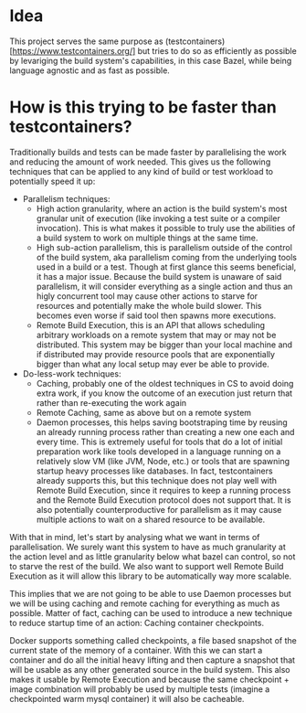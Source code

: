 # Idea

This project serves the same purpose as (testcontainers)[https://www.testcontainers.org/] but tries to do so as efficiently as possible by levariging the build system's capabilities, in this case Bazel, while being language agnostic and as fast as possible.

# How is this trying to be faster than testcontainers?

Traditionally builds and tests can be made faster by parallelising the work and reducing the amount of work needed. This gives us the following techniques that can be applied to any kind of build or test workload to potentially speed it up:
- Parallelism techniques:
    - High action granularity, where an action is the build system's most granular unit of execution (like invoking a test suite or a compiler invocation). This is what makes it possible to truly use the abilities of a build system to work on multiple things at the same time.
    - High sub-action parallelism, this is parallelism outside of the control of the build system, aka parallelism coming from the underlying tools used in a build or a test. Though at first glance this seems beneficial, it has a major issue. Because the build system is unaware of said parallelism, it will consider everything as a single action and thus an higly concurrent tool may cause other actions to starve for resources and potentially make the whole build slower. This becomes even worse if said tool then spawns more executions.
    - Remote Build Execution, this is an API that allows scheduling arbitrary workloads on a remote system that may or may not be distributed. This system may be bigger than your local machine and if distributed may provide resource pools that are exponentially bigger than what any local setup may ever be able to provide.
- Do-less-work techniques:
    - Caching, probably one of the oldest techniques in CS to avoid doing extra work, if you know the outcome of an execution just return that rather than re-executing the work again
    - Remote Caching, same as above but on a remote system
    - Daemon processes, this helps saving bootstraping time by reusing an already running process rather than creating a new one each and every time. This is extremely useful for tools that do a lot of initial preparation work like tools developed in a language running on a relatively slow VM (like JVM, Node, etc.) or tools that are spawning startup heavy processes like databases. In fact, testcontainers already supports this, but this technique does not play well with Remote Build Execution, since it requires to keep a running process and the Remote Build Execution protocol does not support that. It is also potentially counterproductive for parallelism as it may cause multiple actions to wait on a shared resource to be available.

With that in mind, let's start by analysing what we want in terms of parallelisation. We surely want this system to have as much granularity at the action level and as little granularity below what bazel can control, so not to starve the rest of the build. We also want to support well Remote Build Execution as it will allow this library to be automatically way more scalable.

This implies that we are not going to be able to use Daemon processes but we will be using caching and remote caching for everything as much as possible. Matter of fact, caching can be used to introduce a new technique to reduce startup time of an action: Caching container checkpoints.

Docker supports something called checkpoints, a file based snapshot of the current state of the memory of a container. With this we can start a container and do all the initial heavy lifting and then capture a snapshot that will be usable as any other generated source in the build system. This also makes it usable by Remote Execution and because the same checkpoint + image combination will probably be used by multiple tests (imagine a checkpointed warm mysql container) it will also be cacheable.